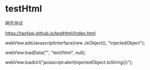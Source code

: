 # testHtml
网页测试

https://taofaqi.github.io/testHtml/Index.html

webView.addJavascriptInterface(new JsObject(), "injectedObject");

webView.loadData("<title></title>", "text/html", null);

webView.loadUrl("javascript:alert(injectedObject.toString())");
